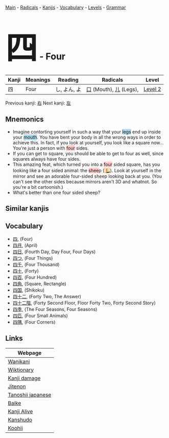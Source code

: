 <style> bigfont {font-size: 100px}</style>
[Main](../index.md) -
[Radicals](../radicals.md) -
[Kanjis](../kanjis.md) -
[Vocabulary](../vocabulary.md) -
[Levels](../levels.md) -
[Grammar](../grammar.md)
# <bigfont> 四</bigfont> - Four 

| Kanji | Meanings | Reading | Radicals | Level |
| --- | --- | --- | --- | --- |
| 四 | Four | し, よん, よ | [口](../radicals/口.md) (Mouth), [儿](../radicals/儿.md) (Legs),  | [Level 2](../levels/wk_level2.md) |

Previous kanji: [右](右.md) Next kanji: [左](左.md) 

## Mnemonics
 * Imagine contorting yourself in such a way that your <span style="background-color:#ADD8E6"> legs</span> end up inside your <span style="background-color:#ADD8E6"> mouth</span>. You have bent your body in all the wrong ways in order to achieve this. In fact, if you look at yourself, you look like a square now... You're just a person with <span style="background-color:#ffcccb"> four</span> sides.
* If you can get to square, you should be able to get to four as well, since squares always have four sides.
* This amazing feat, which turned you into a <span style="background-color:#ffcccb"> four</span> sided square, has you looking like a four sided animal: the <span style="background-color:#ffcccb"> shee</span>p (<span style="background-color:#fed8b1"> [し](https://jisho.org/search/し)</span>). Look at yourself in the mirror and see an adorable four-sided sheep looking back at you. (You can't see the other sides because mirrors aren't 3D and whatnot. So you're a bit cartoonish.)
* What's better than one four sided sheep?


## Similar kanjis
 


## Vocabulary
 * [四](../vocabulary/四.md), (Four)
* [四月](../vocabulary/四.md), (April)
* [四日](../vocabulary/四.md), (Fourth Day, Day Four, Four Days)
* [四つ](../vocabulary/四.md), (Four Things)
* [四千](../vocabulary/四.md), (Four Thousand)
* [四十](../vocabulary/四.md), (Forty)
* [四百](../vocabulary/四.md), (Four Hundred)
* [四角](../vocabulary/四.md), (Square, Rectangle)
* [四国](../vocabulary/四.md), (Shikoku)
* [四十二](../vocabulary/四.md), (Forty Two, The Answer)
* [四十二階](../vocabulary/四.md), (Forty Second Floor, Floor Forty Two, Forty Second Story)
* [四季](../vocabulary/四.md), (The Four Seasons, Four Seasons)
* [四匹](../vocabulary/四.md), (Four Small Animals)
* [四隅](../vocabulary/四.md), (Four Corners)



## Links 

| Webpage |
| --- |
| [Wanikani          ](https://www.wanikani.com/kanji/四) |
| [Wiktionary        ](https://en.wiktionary.org/wiki/四) |
| [Kanji damage      ](http://www.kanjidamage.com/kanji/search?utf8=✓&q=四) |
| [Jitenon           ](https://jitenon.com/kanji/四) |
| [Tanoshii japanese ](https://www.tanoshiijapanese.com/dictionary/kanji.cfm?k=四) |
| [Baike             ](https://baike.baidu.com/item/四) |
| [Kanji Alive       ](https://app.kanjialive.com/四) |
| [Kanshudo          ](https://www.kanshudo.com/searchmn?q=四) |
| [Koohii            ](https://kanji.koohii.com/study/kanji/四) |
